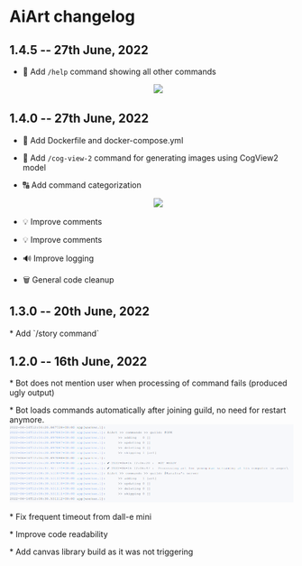 # AiArt changelog

## 1.4.5 -- 27th June, 2022

<p>

* :robot: Add `/help` command showing all other commands
    
    <p align="center">
        <img src="https://raw.githubusercontent.com/karafra/ai-art/main/.github/images/help-showcase.gif" />
    </p>

</p>

## 1.4.0 -- 27th June, 2022
<p>

* :whale: Add Dockerfile and docker-compose.yml

</p>

<p>

* :robot: Add `/cog-view-2` command for generating images using CogView2 model  

</p>

<p>

* :capital_abcd: Add command categorization

    <p align="center">
        <img src="https://raw.githubusercontent.com/karafra/ai-art/main/.github/images/command-selection.png"/>
    </p>

</p>

<p>

 * :bulb: Improve comments

</p>


<p>

 * :bulb: Improve comments

</p>

<p>

 * :loud_sound: Improve logging 

</p>


<p>

* :wastebasket: General code cleanup

</p>

## 1.3.0 -- 20th June, 2022

<p>
* Add `/story command`
</p>

## 1.2.0 -- 16th June, 2022

<p>
    * Bot does not mention user when processing of command fails (produced ugly output)
</p>
<p>
    * Bot loads commands automatically after joining guild, no need for restart anymore. 
        <img src="https://raw.githubusercontent.com/karafra/ai-art/main/.github/images/auto-add-commands-log.png" /> 
</p>
<p>
* Fix frequent timeout from dall-e mini
</p>
<p>
* Improve code readability
</p>
* Add canvas library build as it was not triggering
</p>
